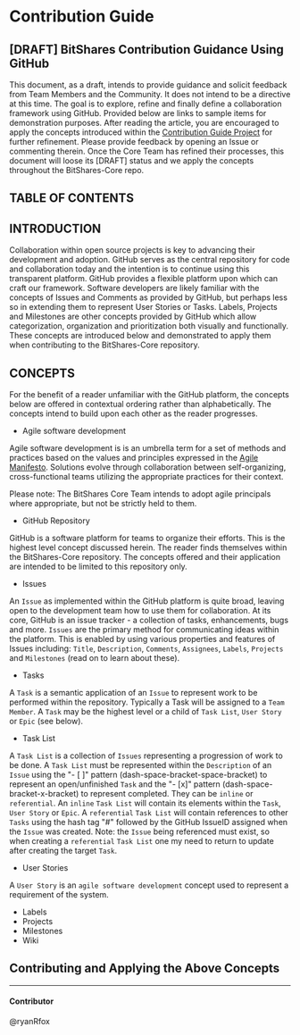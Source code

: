 # Contribution Guide

## [DRAFT] BitShares Contribution Guidance Using GitHub

This document, as a draft, intends to provide guidance and solicit feedback from Team Members and the Community. It does not intend to be a directive at this time. The goal is to explore, refine and finally define a collaboration framework using GitHub. Provided below are links to sample items for demonstration purposes. After reading the article, you are encouraged to apply the concepts introduced within the [Contribution Guide Project](https://github.com/bitshares/bitshares-core/projects/6) for further refinement. Please provide feedback by opening an Issue or commenting therein. Once the Core Team has refined their processes, this document will loose its [DRAFT] status and we apply the concepts throughout the BitShares-Core repo.

## TABLE OF CONTENTS

## INTRODUCTION

Collaboration within open source projects is key to advancing their development and adoption. GitHub serves as the central repository for code and collaboration today and the intention is to continue using this transparent platform. GitHub provides a flexible platform upon which can craft our framework. Software developers are likely familiar with the concepts of Issues and Comments as provided by GitHub, but perhaps less so in extending them to represent User Stories or Tasks. Labels, Projects and Milestones are other concepts provided by GitHub which allow categorization, organization and prioritization both visually and functionally. These concepts are introduced below and demonstrated to apply them when contributing to the BitShares-Core repository.

## CONCEPTS

For the benefit of a reader unfamiliar with the GitHub platform, the concepts below are offered in contextual ordering rather than alphabetically. The concepts intend to build upon each other as the reader progresses.

- Agile software development

Agile software development is is an umbrella term for a set of methods and practices based on the values and principles expressed in the [Agile Manifesto](http://agilemanifesto.org/). Solutions evolve through collaboration between self-organizing, cross-functional teams utilizing the appropriate practices for their context.

Please note: The BitShares Core Team intends to adopt agile principals where appropriate, but not be strictly held to them.

- GitHub Repository

GitHub is a software platform for teams to organize their efforts. This is the highest level concept discussed herein. The reader finds themselves within the BitShares-Core repository. The concepts offered and their application are intended to be limited to this repository only.

- Issues

An `Issue` as implemented within the GitHub platform is quite broad, leaving open to the development team how to use them for collaboration. At its core, GitHub is an issue tracker - a collection of tasks, enhancements, bugs and more. `Issues` are the primary method for communicating ideas within the platform. This is enabled by using various properties and features of Issues including: `Title`, `Description`, `Comments`, `Assignees`, `Labels`, `Projects` and `Milestones` (read on to learn about these).

- Tasks

A `Task` is a semantic application of an `Issue` to represent work to be performed within the repository. Typically a Task will be assigned to a `Team Member`. A `Task` may be the highest level or a child of `Task List`, `User Story` or `Epic` (see below).

- Task List

A `Task List` is a collection of `Issues` representing a progression of work to be done. A `Task List` must be represented within the `Description` of an `Issue` using the "- [ ]" pattern (dash-space-bracket-space-bracket) to represent an open/unfinished `Task` and the "- [x]" pattern (dash-space-bracket-x-bracket) to represent completed. They can be `inline` or `referential`. An `inline` `Task List` will contain its elements within the `Task`, `User Story` or `Epic`. A `referential` `Task List` will contain references to other `Tasks` using the hash tag "#" followed by the GitHub IssueID assigned when the `Issue` was created. Note: the `Issue` being referenced must exist, so when creating a `referential` `Task List` one my need to return to update after creating the target `Task`.

- User Stories

A `User Story` is an `agile software development` concept used to represent a requirement of the system.

- Labels
- Projects
- Milestones
- Wiki


## Contributing and Applying the Above Concepts

***

#### Contributor
@ryanRfox



